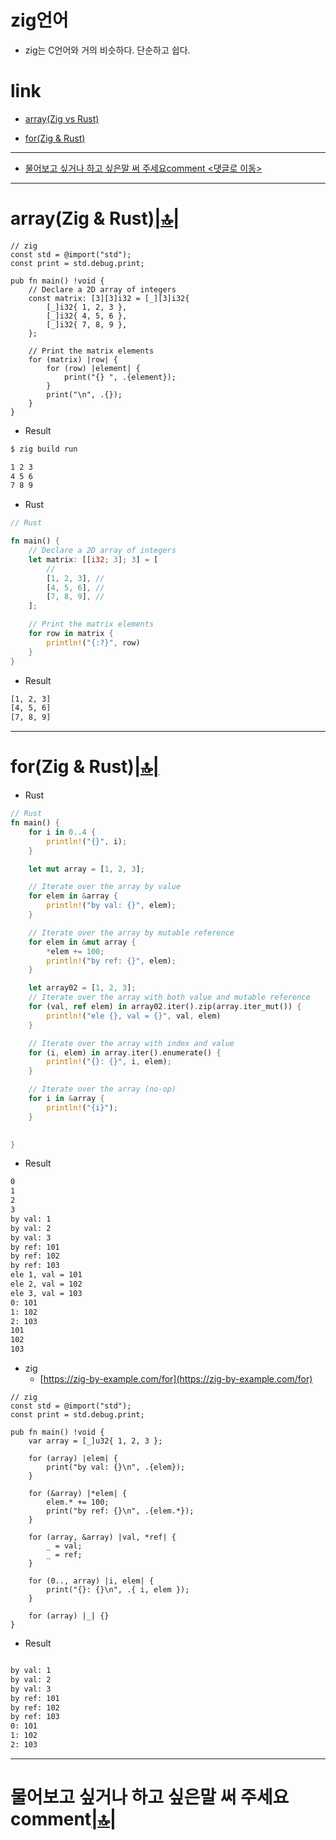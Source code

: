 # zig언어
- zig는 C언어와 거의 비슷하다.  단순하고 쉽다.


# link

- [array(Zig vs Rust)](#arrayzig--rust)

- [for(Zig & Rust)](#forzig--rust)

<hr />

- [물어보고 싶거나 하고 싶은말 써 주세요comment <댓글로 이동>](#comment)

<hr />

# array(Zig & Rust)[|🔝|](#link)


```zig
// zig
const std = @import("std");
const print = std.debug.print;

pub fn main() !void {
    // Declare a 2D array of integers
    const matrix: [3][3]i32 = [_][3]i32{
        [_]i32{ 1, 2, 3 },
        [_]i32{ 4, 5, 6 },
        [_]i32{ 7, 8, 9 },
    };

    // Print the matrix elements
    for (matrix) |row| {
        for (row) |element| {
            print("{} ", .{element});
        }
        print("\n", .{});
    }
}
```

- Result

```bash
$ zig build run

1 2 3
4 5 6
7 8 9

```

- Rust

```rs
// Rust

fn main() {
    // Declare a 2D array of integers
    let matrix: [[i32; 3]; 3] = [
        //
        [1, 2, 3], //
        [4, 5, 6], //
        [7, 8, 9], //
    ];

    // Print the matrix elements
    for row in matrix {
        println!("{:?}", row)
    }
}
```

- Result

```bash
[1, 2, 3]
[4, 5, 6]
[7, 8, 9]
```


<hr />


# for(Zig & Rust)[|🔝|](#link)


- Rust

```rs
// Rust
fn main() {
    for i in 0..4 {
        println!("{}", i);
    }

    let mut array = [1, 2, 3];

    // Iterate over the array by value
    for elem in &array {
        println!("by val: {}", elem);
    }

    // Iterate over the array by mutable reference
    for elem in &mut array {
        *elem += 100;
        println!("by ref: {}", elem);
    }

    let array02 = [1, 2, 3];
    // Iterate over the array with both value and mutable reference
    for (val, ref elem) in array02.iter().zip(array.iter_mut()) {
        println!("ele {}, val = {}", val, elem)
    }

    // Iterate over the array with index and value
    for (i, elem) in array.iter().enumerate() {
        println!("{}: {}", i, elem);
    }

    // Iterate over the array (no-op)
    for i in &array {
        println!("{i}");
    }

    
}
```

- Result

```bash
0
1
2
3
by val: 1
by val: 2
by val: 3
by ref: 101
by ref: 102
by ref: 103
ele 1, val = 101
ele 2, val = 102
ele 3, val = 103
0: 101
1: 102
2: 103
101
102
103
```


- zig
  - [https://zig-by-example.com/for](https://zig-by-example.com/for)

```zig
// zig
const std = @import("std");
const print = std.debug.print;

pub fn main() !void {
    var array = [_]u32{ 1, 2, 3 };

    for (array) |elem| {
        print("by val: {}\n", .{elem});
    }

    for (&array) |*elem| {
        elem.* += 100;
        print("by ref: {}\n", .{elem.*});
    }

    for (array, &array) |val, *ref| {
        _ = val;
        _ = ref;
    }

    for (0.., array) |i, elem| {
        print("{}: {}\n", .{ i, elem });
    }

    for (array) |_| {}
}
```

- Result

```bash

by val: 1
by val: 2
by val: 3
by ref: 101
by ref: 102
by ref: 103
0: 101
1: 102
2: 103
```

<hr />

<h1 id="comment">물어보고 싶거나 하고 싶은말 써 주세요comment<a href="#link">|🔝|</a></h1>

<script src="https://utteranc.es/client.js" repo="YoungHaKim7/blog_comments_bot" issue-term="url"
    theme="github-light" crossorigin="anonymous" async>
</script>


